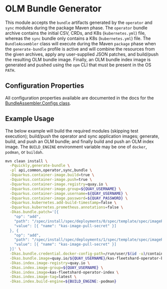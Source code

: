 # OLM Bundle Generator

This module accepts the `bundle` artifacts generated by the `operator` and `sync` modules during the package Maven
phase. The `operator` bundle archive contains the initial CSV, CRDs, and K8s (`kubernetes.yml`) file, whereas the `sync`
bundle only contains a K8s (`kubernetes.yml`) file. The `BundleAssembler` class will execute during the Maven `package`
phase when the `generate-bundle` profile is active and will combine the resources from the given archives, apply any
user-supplied JSON patches, and build/push the resulting OLM bundle image. Finally, an OLM bundle index image is generated
and pushed using the `opm` CLI that must be present in the OS `PATH`.

## Configuration Properties

All configuration properties available are documented in the docs for the [BundleAssembler.Configs class](src/main/java/org/bf2/kas/fleetshard/bundle/BundleAssembler.java).

## Example Usage

The below example will build the required modules (skipping test execution); build/push the operator and sync application
images; generate, build, and push an OLM bundle; and finally build and push an OLM index image. The `BUILD_ENGINE` environment
variable may be one of `docker`, `podman`, or `buildah`.

```sh
mvn clean install \
  -Pquickly,generate-bundle \
  -pl api,common,operator,sync,bundle \
  -Dquarkus.container-image.build=true \
  -Dquarkus.container-image.push=true \
  -Dquarkus.container-image.registry=quay.io \
  -Dquarkus.container-image.group=${QUAY_USERNAME} \
  -Dquarkus.container-image.username=${QUAY_USERNAME} \
  -Dquarkus.container-image.password=${QUAY_PASSWORD} \
  -Dquarkus.kubernetes.add-build-timestamp=false \
  -Dquarkus.kubernetes.prometheus.annotations=false \
  -Dkas.bundle.patch='[{
    "op": "add",
    "path": "/spec/install/spec/deployments/0/spec/template/spec/imagePullSecrets",
    "value": [{ "name": "kas-image-pull-secret" }]
  }, {
    "op": "add",
    "path": "/spec/install/spec/deployments/1/spec/template/spec/imagePullSecrets",
    "value": [{ "name": "kas-image-pull-secret" }]
  }]' \
  -Dkas.bundle.credential.docker-config-path=/run/user/$(id -u)/containers/auth.json \
  -Dkas.bundle.image=quay.io/${QUAY_USERNAME}/kas-fleetshard-operator-bundle:latest \
  -Dkas.index.image-registry=quay.io \
  -Dkas.index.image-group=${QUAY_USERNAME} \
  -Dkas.index.image=kas-fleetshard-operator-index \
  -Dkas.index.image-tag=latest \
  -Dkas.index.build-engine=${BUILD_ENGINE:-podman}
```
